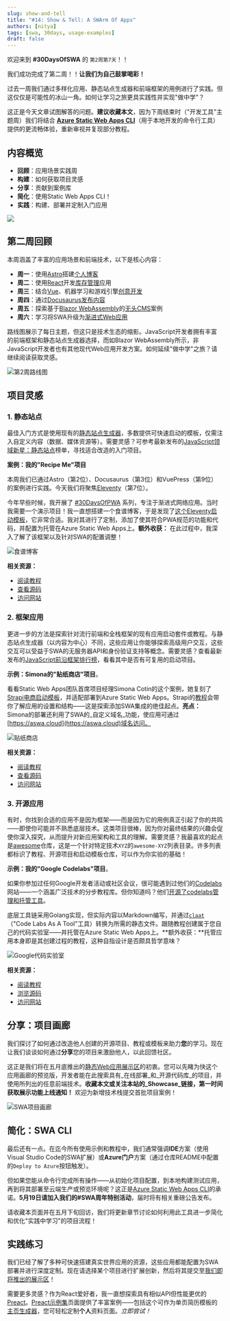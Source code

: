```yaml
---
slug: show-and-tell
title: "#14: Show & Tell: A SWArm Of Apps"
authors: [nitya]
tags: [swa, 30days, usage-examples]
draft: false
---
```


欢迎来到 **#30DaysOfSWA** 的 `第2周第7天`！！

我们成功完成了第二周！！**让我们为自己鼓掌喝彩！**

过去一周我们通过多样化应用、静态站点生成器和前端框架的用例进行了实践。但这仅仅是可能性的冰山一角。如何让学习之旅更具实践性并实现"做中学"？

这正是今天文章试图解答的问题。**建议收藏本文**，因为下周结束时（"开发工具"主题周）我们将结合 [**Azure Static Web Apps CLI**](https://aka.ms/swa-cli)（用于本地开发的命令行工具）提供的更流畅体验，重新审视并复现部分教程。

## 内容概览

* **回顾**：应用场景实践周
 * **构建**：如何获取项目灵感
 * **分享**：贡献到案例库
 * **简化**：使用Static Web Apps CLI！
 * **实践**：构建、部署并定制入门应用

![](../static/img/series/14-banner.png)

## 第二周回顾

本周涵盖了丰富的应用场景和前端技术，以下是核心内容：

* **周一**：使用[Astro](https://astro.build/)搭建[个人博客](https://dev.to/azure/08-build-a-blog-with-astro-1lb2)
 * **周二**：使用[React](https://reactjs.org/)开发[库存管理](https://dev.to/azure/09-manage-inventory-with-react-39lc)应用
 * **周三**：结合[Vue](https://vuejs.org/)、机器学习和游戏引擎[创意开发](https://dev.to/azure/10-get-creative-with-vuejs-33k1)
 * **周四**：通过[Docusaurus](https://docusaurus.io/)[发布内容](https://dev.to/azure/11-share-content-with-docusaurus-azure-static-web-apps-30hc)
 * **周五**：探索基于[Blazor WebAssembly](http://blazor.net/)的[无头CMS](https://dev.to/azure/12-headless-cms-swa-built-with-blazor-1e2d)案例
 * **周六**：学习将SWA升级为[渐进式Web应用](https://dev.to/azure/13-hosting-pwa-on-static-web-apps-16la)

路线图展示了每日主题，但这只是技术生态的缩影。JavaScript开发者拥有丰富的前端框架和静态站点生成器选择，而如Blazor WebAssembly所示，非JavaScript开发者也有其他现代Web应用开发方案。如何延续"做中学"之旅？请继续阅读获取灵感。

![第2周路线图](../static/img/png/week2-roadmap.png)

## 项目灵感

### 1. 静态站点

最佳入门方式是使用现有的[静态站点生成器](https://jamstack.org)，多数提供可快速启动的模板，仅需注入自定义内容（数据、媒体资源等）。需要灵感？可参考最新发布的[JavaScript领域新星：静态站点](https://risingstars.js.org/2021/en#section-ssg)榜单，寻找适合改造的入门项目。

**案例：我的"Recipe Me"项目**

本周我们已通过Astro（第2位）、Docusaurus（第3位）和VuePress（第9位）的案例进行实践。今天我们将聚焦[Eleventy](https://www.11ty.dev/)（第7位）。

今年早些时候，我开展了 [#30DaysOfPWA](https://dev.to/azure/07-developing-progressive-web-apps-hfb) 系列，专注于渐进式网络应用。当时我需要一个演示项目！我一直想搭建一个食谱博客，于是发现了[这个Eleventy启动模板](https://github.com/maeligg/my-online-cookbook)，它非常合适。我对其进行了定制，添加了使其符合PWA规范的功能和代码，并配置为托管在Azure Static Web Apps上。**额外收获：** 在此过程中，我深入了解了该框架以及针对SWA的配置调整！

![食谱博客](../static/img/series/14-recipeme.png)

**相关资源：**

* [阅读教程](https://dev.to/azure/07-developing-progressive-web-apps-hfb)
 * [查看源码](https://github.com/fearlessly-dev/recipe-me)
 * [访问网站](https://white-rock-036691f0f.1.azurestaticapps.net/)

### 2. 框架应用

更进一步的方法是探索针对流行前端和全栈框架的现有应用启动套件或教程。与静态站点生成器（以内容为中心）不同，这些应用让你能够探索高级用户交互，这些交互可以受益于SWA的无服务器API和身份验证支持等概念。需要灵感？查看最新发布的[JavaScript前沿框架排行榜](https://risingstars.js.org/2021/en#section-framework)，看看其中是否有可复用的启动项目。

**示例：Simona的"贴纸商店"项目**。

看看Static Web Apps团队首席项目经理Simona Cotin的这个案例，她复刻了[Strapi电商启动模板](https://strapi.io/blog/strapi-starter-nuxt-js-e-commerce)，并适配部署到Azure Static Web Apps。Strapi的[教程](https://strapi.io/blog/strapi-starter-nuxt-js-e-commerce)会带你了解应用的设置和结构——这是探索添加SWA集成的绝佳起点。**亮点：** Simona的部署还利用了SWA的_自定义域名_功能，使应用可通过[https://aswa.cloud](https://aswa.cloud)域名访问。

![贴纸商店](../static/img/series/14-simona-stickers.png)

**相关资源：**

* [阅读教程](https://strapi.io/blog/strapi-starter-nuxt-js-e-commerce)
 * [查看源码](https://github.com/simonaco/sticker-shop)
 * [访问网站](https://www.aswa.cloud/)

### 3. 开源应用

有时，你找到合适的应用不是因为框架——而是因为它的用例真正引起了你的共鸣——即使你可能并不熟悉底层技术。这类项目很棒，因为你对最终结果的兴趣会促使你深入探究，从而提升对新应用架构和工具的理解。需要灵感？我最喜欢的起点是[awesome](https://github.com/sindresorhus/awesome)仓库，这是一个针对特定技术`XYZ`的`awesome-XYZ`列表目录。许多列表都标识了教程、开源项目和启动模板仓库，可以作为你实验的基础！

**示例：我的"Google Codelabs"项目**。

如果你参加过任何Google开发者活动或社区会议，很可能遇到过他们的[Codelabs](https://codelabs.developers.google.com/)网站——一个涵盖广泛技术的分步教程库。但你知道吗？他们[开源了codelabs管理和托管工具](https://github.com/googlecodelabs/tools)。

底层工具链采用Golang实现，但实际内容以Markdown编写，并通过[`claat`](https://github.com/googlecodelabs/tools/tree/main/claat)（"Code Labs As A Tool"工具）转换为所需的静态文件。跟随教程创建属于您自己的代码实验室——并托管在Azure Static Web Apps上。**额外收获：**托管应用本身即是其创建过程的教程，这种自指设计是否颇具哲学意味？

![Google代码实验室](../static/img/series/14-codelabs.png)

**相关资源：**

* [阅读教程](https://medium.com/@zarinlo/publish-technical-tutorials-in-google-codelab-format-b07ef76972cd)
 * [浏览源码](https://github.com/nitya/swa-googlecodelabs)
 * [访问网站](https://agreeable-bush-016b49e0f.1.azurestaticapps.net/#0)

## 分享：项目画廊

我们探讨了如何通过改造他人创建的开源项目、教程或模板来助力**您**的学习。现在让我们谈谈如何通过**分享**您的项目来激励他人，以此回馈社区。

这正是我们将在五月底推出的[静态Web应用展示区](/showcase)的初衷。您可以先睹为快这个应用画廊的预览版，开发者能在此搜索具有_在线部署_和_开源代码库_的项目，并使用所列出的任意前端技术。**收藏本文或关注本站的_Showcase_链接，第一时间获取展示功能上线通知！** 欢迎为新增技术栈提交首批项目案例！

![SWA项目画廊](../static/img/png/swa-showcase.png)

## 简化：SWA CLI

最后还有一点。在迄今所有使用示例和教程中，我们通常强调**IDE**方案（使用Visual Studio Code的SWA扩展）或**Azure门户**方案（通过仓库README中配置的`Deploy to Azure`按钮触发）。

但如果您能从命令行完成所有操作——从初始化项目配置，到本地构建测试应用，再到将其部署至云端生产或预览环境呢？这正是[Azure Static Web Apps CLI](https://aka.ms/swa-cli)的承诺。**5月19日请加入我们的#SWA周年特别活动**，届时将有相关重磅公告发布。

请收藏本页面并在五月下旬回访，我们将更新章节讨论如何利用此工具进一步简化和优化"实践中学习"的项目流程！

## 实践练习

我们已经了解了多种可快速搭建真实世界应用的资源，这些应用都能配置为SWA部署并进行深度定制。现在请选择某个项目进行扩展创新，然后将其提交至[我们即将推出的展示区](/showcase)！

需要更多灵感？作为React爱好者，我一直想探索具有相似API但性能更优的[Preact](https://preactjs.com/)。[Preact示例集](https://preactjs.com/about/demos-examples/)页面提供了丰富案例——包括这个可作为单页简历模板的[主页生成器](https://thomaswood.me/)，您可轻松定制**个人**资料页面。_立即尝试！_